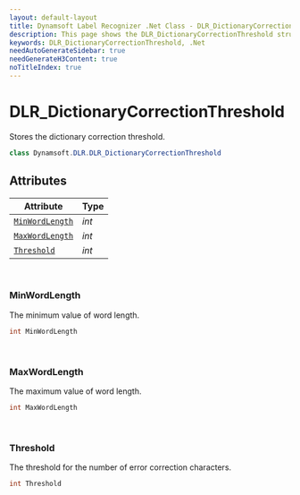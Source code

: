 ```yaml
---
layout: default-layout
title: Dynamsoft Label Recognizer .Net Class - DLR_DictionaryCorrectionThreshold
description: This page shows the DLR_DictionaryCorrectionThreshold struct of Dynamsoft Label Recognizer for .Net Language.
keywords: DLR_DictionaryCorrectionThreshold, .Net
needAutoGenerateSidebar: true
needGenerateH3Content: true
noTitleIndex: true
---
```



# DLR_DictionaryCorrectionThreshold
Stores the dictionary correction threshold.

```csharp
class Dynamsoft.DLR.DLR_DictionaryCorrectionThreshold
```

## Attributes
  
| Attribute | Type |
|---------- | ---- |
| [`MinWordLength`](#minwordlength) | *int* |
| [`MaxWordLength`](#maxwordlength) | *int* |
| [`Threshold`](#threshold) | *int* |


&nbsp;

### MinWordLength
The minimum value of word length.
```csharp
int MinWordLength
```

&nbsp;

### MaxWordLength
The maximum value of word length.
```csharp
int MaxWordLength
```

&nbsp;

### Threshold
The threshold for the number of error correction characters.
```csharp
int Threshold
```
